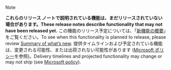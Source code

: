  > [!NOTE]
 >  <span data-ttu-id="2d606-101">**これらのリリース ノートで説明されている機能は、まだリリースされていない場合があります。**</span><span class="sxs-lookup"><span data-stu-id="2d606-101">**These release notes describe functionality that may not have been released yet.**</span></span>
<span data-ttu-id="2d606-102">この機能のリリース予定については、「[新機能の概要](/business-applications-release-notes/October18/dynamics365-marketing/marketing/planned-features)」をご覧ください。</span><span class="sxs-lookup"><span data-stu-id="2d606-102">To see when this functionality is planned to release, please review [Summary of what’s new](/business-applications-release-notes/October18/dynamics365-marketing/marketing/planned-features).</span></span> <span data-ttu-id="2d606-103">提供タイムラインおよび予定されている機能は、変更される可能性、または出荷されない可能性があります ([Microsoft ポリシー](https://go.microsoft.com/fwlink/p/?linkid=2007332)を参照)。</span><span class="sxs-lookup"><span data-stu-id="2d606-103">Delivery timelines and projected functionality may change or may not ship (see [Microsoft policy](https://go.microsoft.com/fwlink/p/?linkid=2007332)).</span></span> 
